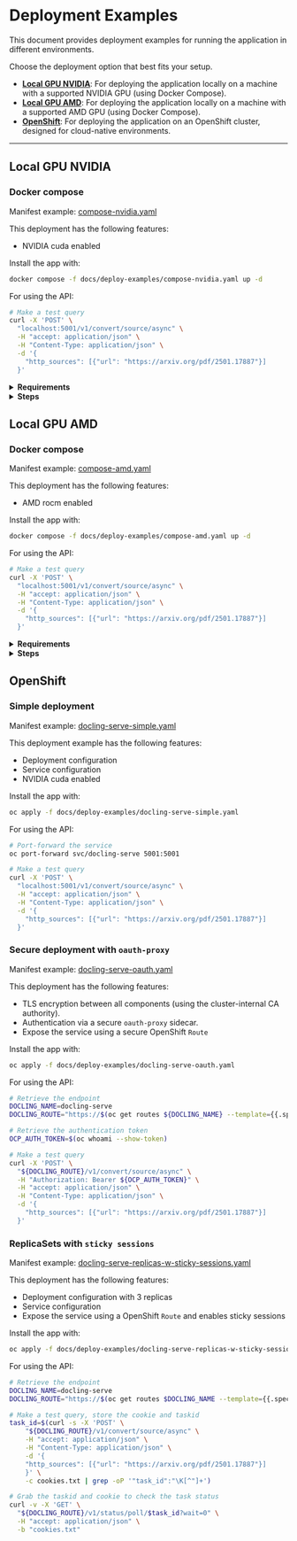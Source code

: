 # Deployment Examples

This document provides deployment examples for running the application in different environments.

Choose the deployment option that best fits your setup.

- **[Local GPU NVIDIA](#local-gpu-nvidia)**: For deploying the application locally on a machine with a supported NVIDIA GPU (using Docker Compose).
- **[Local GPU AMD](#local-gpu-amd)**: For deploying the application locally on a machine with a supported AMD GPU (using Docker Compose).
- **[OpenShift](#openshift)**: For deploying the application on an OpenShift cluster, designed for cloud-native environments.

---

## Local GPU NVIDIA

### Docker compose

Manifest example: [compose-nvidia.yaml](./deploy-examples/compose-nvidia.yaml)

This deployment has the following features:

- NVIDIA cuda enabled

Install the app with:

```sh
docker compose -f docs/deploy-examples/compose-nvidia.yaml up -d
```

For using the API:

```sh
# Make a test query
curl -X 'POST' \
  "localhost:5001/v1/convert/source/async" \
  -H "accept: application/json" \
  -H "Content-Type: application/json" \
  -d '{
    "http_sources": [{"url": "https://arxiv.org/pdf/2501.17887"}]
  }'
```

<details>
<summary><b>Requirements</b></summary>

- debian/ubuntu/rhel/fedora/opensuse
- docker
- nvidia drivers >=550.54.14
- nvidia-container-toolkit

Docs:

- [NVIDIA Container Toolkit](https://docs.nvidia.com/datacenter/cloud-native/container-toolkit/latest/supported-platforms.html)
- [CUDA Toolkit Release Notes](https://docs.nvidia.com/cuda/cuda-toolkit-release-notes/index.html#id6)

</details>

<details>
<summary><b>Steps</b></summary>

1. Check driver version and which GPU you want to use 0/1/2/n (and update [compose-nvidia.yaml](./deploy-examples/compose-nvidia.yaml) file or use `count: all`)

    ```sh
    nvidia-smi
    ```

2. Check if the NVIDIA Container Toolkit is installed/updated

    ```sh
    # debian
    dpkg -l | grep nvidia-container-toolkit
    ```

    ```sh
    # rhel
    rpm -q nvidia-container-toolkit
    ```

    NVIDIA Container Toolkit install steps can be found here:

    <https://docs.nvidia.com/datacenter/cloud-native/container-toolkit/latest/install-guide.html>

3. Check which runtime is being used by Docker

    ```sh
    # docker
    docker info | grep -i runtime
    ```

4. If the default Docker runtime changes back from 'nvidia' to 'default' after restarting the Docker service (optional):

    Backup the daemon.json file:

    ```sh
    sudo cp /etc/docker/daemon.json /etc/docker/daemon.json.bak
    ```

    Update the daemon.json file:

    ```sh
    echo '{
      "runtimes": {
        "nvidia": {
          "path": "nvidia-container-runtime"
        }
      },
      "default-runtime": "nvidia"
    }' | sudo tee /etc/docker/daemon.json > /dev/null
    ```

    Restart the Docker service:

    ```sh
    sudo systemctl restart docker
    ```

    Confirm 'nvidia' is the default runtime used by Docker by repeating step 3.

5. Run the container:

    ```sh
    docker compose -f docs/deploy-examples/compose-nvidia.yaml up -d
    ```

</details>

## Local GPU AMD

### Docker compose

Manifest example: [compose-amd.yaml](./deploy-examples/compose-amd.yaml)

This deployment has the following features:

- AMD rocm enabled

Install the app with:

```sh
docker compose -f docs/deploy-examples/compose-amd.yaml up -d
```

For using the API:

```sh
# Make a test query
curl -X 'POST' \
  "localhost:5001/v1/convert/source/async" \
  -H "accept: application/json" \
  -H "Content-Type: application/json" \
  -d '{
    "http_sources": [{"url": "https://arxiv.org/pdf/2501.17887"}]
  }'
```

<details>
<summary><b>Requirements</b></summary>

- debian/ubuntu/rhel/fedora/opensuse
- docker
- AMDGPU driver >=6.3
- AMD ROCm >=6.3

Docs:

- [AMD ROCm installation](https://rocm.docs.amd.com/projects/install-on-linux/en/latest/install/quick-start.html)

</details>

<details>
<summary><b>Steps</b></summary>

1. Check driver version and which GPU you want to use 0/1/2/n (and update [compose-amd.yaml](./deploy-examples/compose-amd.yaml) file)

    ```sh
    rocm-smi --showdriverversion
    rocminfo | grep -i "ROCm version"
    ```

2. Find both video group GID and render group GID from host (and update [compose-amd.yaml](./deploy-examples/compose-amd.yaml) file)

    ```sh
    getent group video
    getent group render
    ```

3. Build the image locally (and update [compose-amd.yaml](./deploy-examples/compose-amd.yaml) file)

    ```sh
    make docling-serve-rocm-image
    ```

</details>

## OpenShift

### Simple deployment

Manifest example: [docling-serve-simple.yaml](./deploy-examples/docling-serve-simple.yaml)

This deployment example has the following features:

- Deployment configuration
- Service configuration
- NVIDIA cuda enabled

Install the app with:

```sh
oc apply -f docs/deploy-examples/docling-serve-simple.yaml
```

For using the API:

```sh
# Port-forward the service
oc port-forward svc/docling-serve 5001:5001

# Make a test query
curl -X 'POST' \
  "localhost:5001/v1/convert/source/async" \
  -H "accept: application/json" \
  -H "Content-Type: application/json" \
  -d '{
    "http_sources": [{"url": "https://arxiv.org/pdf/2501.17887"}]
  }'
```

### Secure deployment with `oauth-proxy`

Manifest example: [docling-serve-oauth.yaml](./deploy-examples/docling-serve-oauth.yaml)

This deployment has the following features:

- TLS encryption between all components (using the cluster-internal CA authority).
- Authentication via a secure `oauth-proxy` sidecar.
- Expose the service using a secure OpenShift `Route`

Install the app with:

```sh
oc apply -f docs/deploy-examples/docling-serve-oauth.yaml
```

For using the API:

```sh
# Retrieve the endpoint
DOCLING_NAME=docling-serve
DOCLING_ROUTE="https://$(oc get routes ${DOCLING_NAME} --template={{.spec.host}})"

# Retrieve the authentication token
OCP_AUTH_TOKEN=$(oc whoami --show-token)

# Make a test query
curl -X 'POST' \
  "${DOCLING_ROUTE}/v1/convert/source/async" \
  -H "Authorization: Bearer ${OCP_AUTH_TOKEN}" \
  -H "accept: application/json" \
  -H "Content-Type: application/json" \
  -d '{
    "http_sources": [{"url": "https://arxiv.org/pdf/2501.17887"}]
  }'
```

### ReplicaSets with `sticky sessions`

Manifest example: [docling-serve-replicas-w-sticky-sessions.yaml](./deploy-examples/docling-serve-replicas-w-sticky-sessions.yaml)

This deployment has the following features:

- Deployment configuration with 3 replicas
- Service configuration
- Expose the service using a OpenShift `Route` and enables sticky sessions

Install the app with:

```sh
oc apply -f docs/deploy-examples/docling-serve-replicas-w-sticky-sessions.yaml
```

For using the API:

```sh
# Retrieve the endpoint
DOCLING_NAME=docling-serve
DOCLING_ROUTE="https://$(oc get routes $DOCLING_NAME --template={{.spec.host}})"

# Make a test query, store the cookie and taskid
task_id=$(curl -s -X 'POST' \
    "${DOCLING_ROUTE}/v1/convert/source/async" \
    -H "accept: application/json" \
    -H "Content-Type: application/json" \
    -d '{
    "http_sources": [{"url": "https://arxiv.org/pdf/2501.17887"}]
    }' \
    -c cookies.txt | grep -oP '"task_id":"\K[^"]+')
```

```sh
# Grab the taskid and cookie to check the task status
curl -v -X 'GET' \
  "${DOCLING_ROUTE}/v1/status/poll/$task_id?wait=0" \
  -H "accept: application/json" \
  -b "cookies.txt"
```

